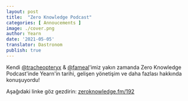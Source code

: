 ```yaml
---
layout: post
title:  "Zero Knowledge Podcast"
categories: [ Annoucements ]
image: ./cover.png
author: Yearn
date: '2021-05-05'
translator: Dastronom
publish: true
---
```


Kendi [@tracheopteryx](https://twitter.com/tracheopteryx) & [@fameal](https://twitter.com/fameal)'imiz yakın zamanda Zero Knowledge Podcast'inde Yearn'in tarihi, gelişen yönetişim ve daha fazlası hakkında konuşuyordu!

Aşağıdaki linke göz gezdirin:
[zeroknowledge.fm/192](https://www.zeroknowledge.fm/192)

